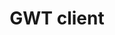 ---
layout: post
title: GWT client
categories: [ecrits, presentation]
resume: Présentation technique de quelques astuces pour réaliser la partie cliente d'une application en GWT.
images: ["/img/presentation/gwt.png"]
directLink: "http://manland.github.io/slides-angularjs/clientGWT/"
---